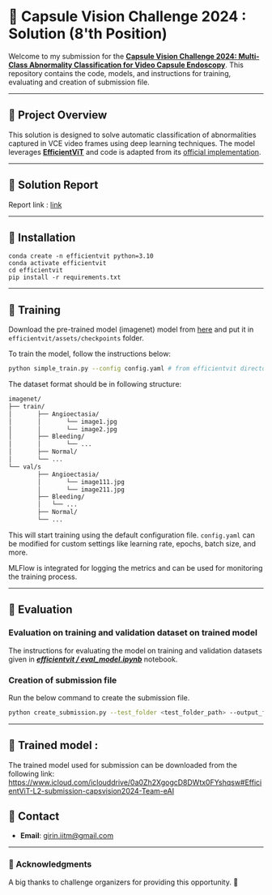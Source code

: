 # 🫧 Capsule Vision Challenge 2024 : Solution (8'th Position)

Welcome to my submission for the **[Capsule Vision Challenge 2024: Multi-Class Abnormality Classification for Video Capsule Endoscopy](https://arxiv.org/abs/2408.04940)**. This repository contains the code, models, and instructions for training, evaluating and creation of submission file.

---

## 🌟 Project Overview

This solution is designed to solve automatic classification of abnormalities captured in VCE video frames using deep learning techniques. The model leverages **[EfficientViT](https://github.com/mit-han-lab/efficientvit)** and code is adapted from its [official implementation](https://github.com/mit-han-lab/efficientvit).

---

## 🌟 Solution Report

Report link : [link](https://www.researchgate.net/publication/385172304_Multi-Class_Abnormality_Detection_for_Video_Capsule_Endoscopy_Using_EfficientViT_Weighted_Loss_and_Weighted_Sampling_Techniques?channel=doi&linkId=67194933edbc012ea138be57&showFulltext=true) 

---

## 🌟 Installation
```
conda create -n efficientvit python=3.10
conda activate efficientvit
cd efficientvit
pip install -r requirements.txt
```
---

## 🌟 Training

Download the pre-trained model (imagenet) model from [here](https://www.icloud.com/iclouddrive/0aa43CSXmSwJITAuxD8Zrswng#l2-r224) and put it in `efficientvit/assets/checkpoints` folder.

To train the model, follow the instructions below:

```bash
python simple_train.py --config config.yaml # from efficientvit directory
```

The dataset format should be in following structure:

```bash
imagenet/
├── train/
│       ├── Angioectasia/
│       │       └── image1.jpg
│       │       └── image2.jpg
│       ├── Bleeding/
│       │       └── ...
│       ├── Normal/
│       └── ...
└── val/s
        ├── Angioectasia/
        │       └── image111.jpg
        │       └── image211.jpg
        ├── Bleeding/
        │   └── ...
        ├── Normal/
        └── ...
```


This will start training using the default configuration file. `config.yaml` can be modified for custom settings like learning rate, epochs, batch size, and more.

MLFlow is integrated for logging the metrics and can be used for monitoring the training process.

---

## 🌟 Evaluation 

### Evaluation on training and validation dataset on trained model

The instructions for evaluating the model on training and validation datasets given in
[***efficientvit / eval_model.ipynb***](efficientvit/eval_model.ipynb) notebook.

### Creation of submission file
Run the below command to create the submission file.
```bash
python create_submission.py --test_folder <test_folder_path> --output_file <output_file_path> --model_path <model_path> --num_classes 10
```
---

## 🌟 Trained model :
The trained model used for submission can be downloaded from the following link:
https://www.icloud.com/iclouddrive/0a0Zh2XgogcD8DWtx0FYshqsw#EfficientViT-L2-submission-capsvision2024-Team-eAI


## 🌟 Contact

- **Email**: girin.iitm@gmail.com

---

### 🌟 Acknowledgments

A big thanks to challenge organizers for providing this opportunity. 🙏

